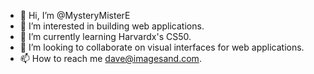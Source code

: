 - 👋 Hi, I’m @MysteryMisterE
- 👀 I’m interested in building web applications.
- 🌱 I’m currently learning Harvardx's CS50.
- 💞️ I’m looking to collaborate on visual interfaces for web applications.
- 📫 How to reach me dave@imagesand.com.

<!---
MysteryMisterE/MysteryMisterE is a ✨ special ✨ repository because its `README.md` (this file) appears on your GitHub profile.
You can click the Preview link to take a look at your changes.
--->
